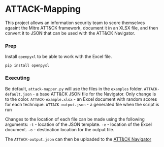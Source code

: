 # ATTACK-Mapping

This project allows an information security team to score themselves agasint the Mitre ATT&CK framework, document it in an XLSX file, and then convert it to JSON that can be used with the ATT&CK Navigator. 

### Prep

Install `openpyxl` to be able to work with the Excel file.

```
pip install openpyxl
```

### Executing

Be default, `attack-mapper.py` will use the files in the `examples` folder.
    `ATTACK-default.json` - a base ATT&CK JSON file for the Navigator. Only change is to the color.
    `ATTACK-example.xlsx` - an Excel document with random scores for each technique.
    `ATTACK-output.json` - a generated file when the script is run

Changes to the location of each file can be made using the following arguments:
    `-t` - location of the JSON template.
    `-e` - location of the Excel document.
    `-o` - destination location for the output file.

The `ATTACK-output.json` can then be uploaded to the [ATT&CK Navigator](https://mitre-attack.github.io/attack-navigator/) 